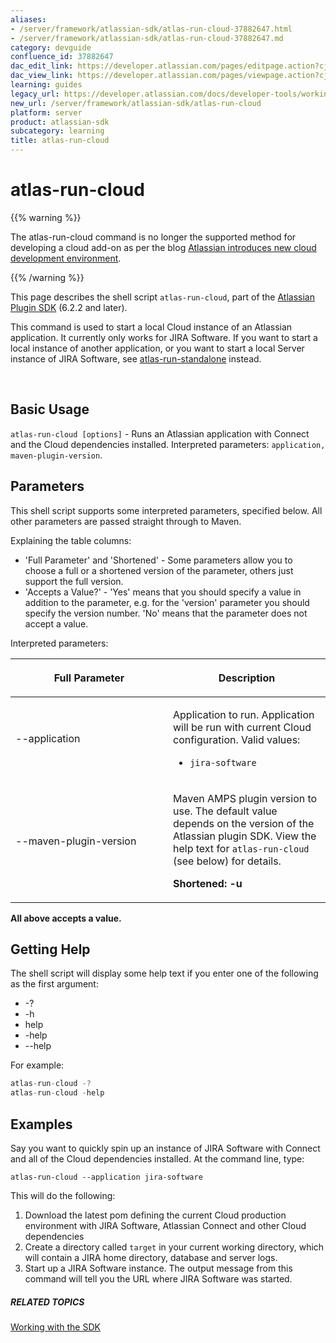 ```yaml
---
aliases:
- /server/framework/atlassian-sdk/atlas-run-cloud-37882647.html
- /server/framework/atlassian-sdk/atlas-run-cloud-37882647.md
category: devguide
confluence_id: 37882647
dac_edit_link: https://developer.atlassian.com/pages/editpage.action?cjm=wozere&pageId=37882647
dac_view_link: https://developer.atlassian.com/pages/viewpage.action?cjm=wozere&pageId=37882647
learning: guides
legacy_url: https://developer.atlassian.com/docs/developer-tools/working-with-the-sdk/command-reference/atlas-run-cloud
new_url: /server/framework/atlassian-sdk/atlas-run-cloud
platform: server
product: atlassian-sdk
subcategory: learning
title: atlas-run-cloud
---
```

# atlas-run-cloud

{{% warning %}}

The atlas-run-cloud command is no longer the supported method for developing a cloud add-on as per the blog <a href="https://developer.atlassian.com/blog/2016/04/cloud-ecosystem-dev-env/" class="external-link" title="Follow link">Atlassian introduces new cloud development environment</a>.

{{% /warning %}}

This page describes the shell script `atlas-run-cloud`, part of the [Atlassian Plugin SDK](/server/framework/atlassian-sdk/working-with-the-sdk) (6.2.2 and later).

This command is used to start a local Cloud instance of an Atlassian application. It currently only works for JIRA Software. If you want to start a local instance of another application, or you want to start a local Server instance of JIRA Software, see [atlas-run-standalone](/server/framework/atlassian-sdk/atlas-run-standalone) instead.

 

## Basic Usage

`atlas-run-cloud [options]` - Runs an Atlassian application with Connect and the Cloud dependencies installed. Interpreted parameters: `application, maven-plugin-version`.

## Parameters

This shell script supports some interpreted parameters, specified below. All other parameters are passed straight through to Maven.

Explaining the table columns:

-   'Full Parameter' and 'Shortened' - Some parameters allow you to choose a full or a shortened version of the parameter, others just support the full version.
-   'Accepts a Value?' - 'Yes' means that you should specify a value in addition to the parameter, e.g. for the 'version' parameter you should specify the version number. 'No' means that the parameter does not accept a value.

Interpreted parameters:

<table>
<colgroup>
<col style="width: 50%" />
<col style="width: 50%" />
</colgroup>
<thead>
<tr class="header">
<th><p>Full Parameter</p></th>
<th><p>Description</p></th>
</tr>
</thead>
<tbody>
<tr class="odd">
<td><p>--application</p></td>
<td><p>Application to run. Application will be run with current Cloud configuration. Valid values:</p>
<ul>
<li><code>jira-software</code></li>
</ul></td>
</tr>
<tr class="even">
<td>--maven-plugin-version</td>
<td><p>Maven AMPS plugin version to use. The default value depends on the version of the Atlassian plugin SDK. View the help text for <code>atlas-run-cloud</code> (see below) for details.</p>
<p><strong>Shortened: -u</strong></p></td>
</tr>
</tbody>
</table>

**All above accepts a value.**

## Getting Help

The shell script will display some help text if you enter one of the following as the first argument:

-   -?
-   -h
-   help
-   -help
-   --help

For example:

``` javascript
atlas-run-cloud -?
atlas-run-cloud -help
```

## Examples

Say you want to quickly spin up an instance of JIRA Software with Connect and all of the Cloud dependencies installed. At the command line, type:

    atlas-run-cloud --application jira-software

This will do the following:

1.  Download the latest pom defining the current Cloud production environment with JIRA Software, Atlassian Connect and other Cloud dependencies
2.  Create a directory called `target` in your current working directory, which will contain a JIRA home directory, database and server logs.
3.  Start up a JIRA Software instance. The output message from this command will tell you the URL where JIRA Software was started.

##### RELATED TOPICS

[Working with the SDK](/server/framework/atlassian-sdk/working-with-the-sdk)












































































































































































































































































































































































































































































































